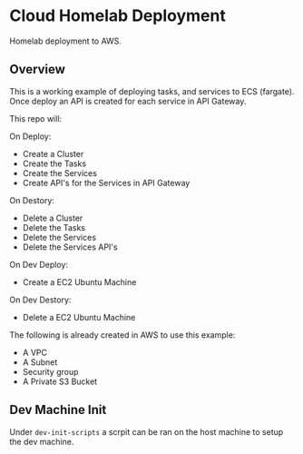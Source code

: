 # Cloud Homelab Deployment
Homelab deployment to AWS.

## Overview 

This is a working example of deploying tasks, and services to ECS (fargate). Once deploy an API is created for each service in API Gateway.


This repo will:

On Deploy:
- Create a Cluster
- Create the Tasks
- Create the Services
- Create API's for the Services in API Gateway

On Destory:
- Delete a Cluster
- Delete the Tasks
- Delete the Services
- Delete the Services API's

On Dev Deploy:
- Create a EC2 Ubuntu Machine

On Dev Destory:
- Delete a EC2 Ubuntu Machine

The following is already created in AWS to use this example:
- A VPC
- A Subnet
- Security group
- A Private S3 Bucket

## Dev Machine Init
Under `dev-init-scripts` a scrpit can be ran on the host machine to setup the dev machine.